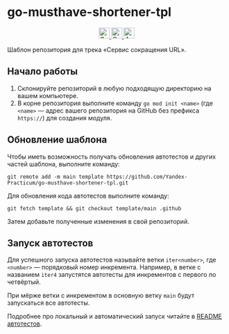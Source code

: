 # go-musthave-shortener-tpl

<p align="center">
  <a href="https://go.dev/">
    <img src="https://img.shields.io/badge/golang-v1.22.7-lightblue" height="25" alt="Go version"/>
  </a>
  <a href="https://codecov.io/github/GlebRadaev/shlink">
    <img src="https://codecov.io/github/GlebRadaev/shlink/branch/main/graph/badge.svg?token=QSF4QTYP52" height="25" alt="Code Coverage">
  </a>
  <a href="https://github.com/GlebRadaev/shlink/actions/workflows/shortenertest.yml">
    <img src="https://github.com/GlebRadaev/shlink/actions/workflows/shortenertest.yml/badge.svg?branch=main" height="25" alt="Autotests">
  </a>
</p>

Шаблон репозитория для трека «Сервис сокращения URL».

## Начало работы

1. Склонируйте репозиторий в любую подходящую директорию на вашем компьютере.
2. В корне репозитория выполните команду `go mod init <name>` (где `<name>` — адрес вашего репозитория на GitHub без префикса `https://`) для создания модуля.

## Обновление шаблона

Чтобы иметь возможность получать обновления автотестов и других частей шаблона, выполните команду:

```
git remote add -m main template https://github.com/Yandex-Practicum/go-musthave-shortener-tpl.git
```

Для обновления кода автотестов выполните команду:

```
git fetch template && git checkout template/main .github
```

Затем добавьте полученные изменения в свой репозиторий.

## Запуск автотестов

Для успешного запуска автотестов называйте ветки `iter<number>`, где `<number>` — порядковый номер инкремента. Например, в ветке с названием `iter4` запустятся автотесты для инкрементов с первого по четвёртый.

При мёрже ветки с инкрементом в основную ветку `main` будут запускаться все автотесты.

Подробнее про локальный и автоматический запуск читайте в [README автотестов](https://github.com/Yandex-Practicum/go-autotests).
